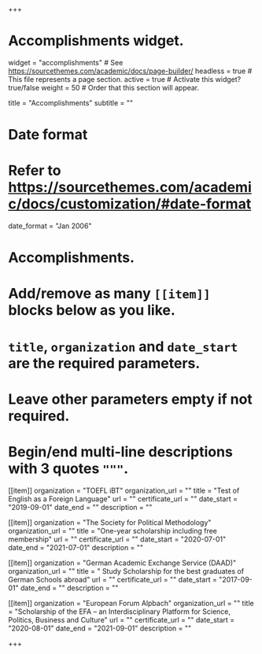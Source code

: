 +++
# Accomplishments widget.
widget = "accomplishments"  # See https://sourcethemes.com/academic/docs/page-builder/
headless = true  # This file represents a page section.
active = true  # Activate this widget? true/false
weight = 50  # Order that this section will appear.

title = "Accomplish&shy;ments"
subtitle = ""

# Date format
#   Refer to https://sourcethemes.com/academic/docs/customization/#date-format
date_format = "Jan 2006"

# Accomplishments.
#   Add/remove as many `[[item]]` blocks below as you like.
#   `title`, `organization` and `date_start` are the required parameters.
#   Leave other parameters empty if not required.
#   Begin/end multi-line descriptions with 3 quotes `"""`.

[[item]]
  organization = "TOEFL iBT"
  organization_url = ""
  title = "Test of English as a Foreign Language"
  url = ""
  certificate_url = ""
  date_start = "2019-09-01"
  date_end = ""
  description = ""
  
[[item]]
  organization = "The Society for Political Methodology"
  organization_url = ""
  title = "One-year scholarship including free membership"
  url = ""
  certificate_url = ""
  date_start = "2020-07-01"
  date_end = "2021-07-01"
  description = ""

[[item]]
  organization = "German Academic Exchange Service (DAAD)"
  organization_url = ""
  title = " Study Scholarship for the best graduates of German Schools abroad"
  url = ""
  certificate_url = ""
  date_start = "2017-09-01"
  date_end = ""
  description = "" 

[[item]]
  organization = "European Forum Alpbach"
  organization_url = ""
  title = "Scholarship of the EFA – an Interdisciplinary Platform for Science, Politics, Business and Culture"
  url = ""
  certificate_url = ""
  date_start = "2020-08-01"
  date_end = "2021-09-01"
  description = "" 


+++
